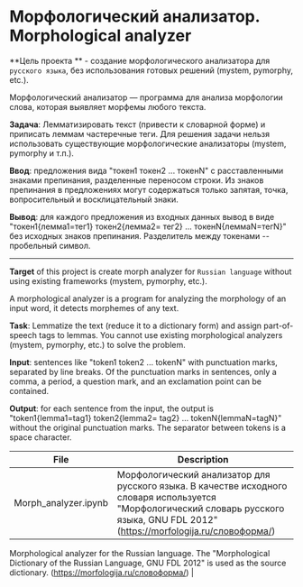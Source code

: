 # Морфологический анализатор.  Morphological analyzer
**Цель проекта ** - создание морфологического анализатора для `русского языка`, без использования готовых решений (mystem, pymorphy, etc.).

Морфологический анализатор — программа для анализа морфологии слова, которая выявляет морфемы любого текста.

**Задача**: Лемматизировать текст (привести к словарной форме) и приписать леммам частеречные теги. Для решения задачи нельзя использовать существующие морфологические анализаторы (mystem, pymorphy и т.п.).

**Ввод**: предложения вида "токен1 токен2 ... токенN" с расставленными знаками препинания, разделенные переносом строки. Из знаков препинания в предложениях могут содержаться только запятая, точка, вопросительный и восклицательный знаки.

**Вывод**: для каждого предложения из входных данных вывод в виде "токен1{лемма1=тег1} токен2{лемма2= тег2} ... токенN{леммаN=тегN}" без исходных знаков препинания. Разделитель между токенами -- пробельный символ.

---------------------------------

**Target** of this project is create morph analyzer for `Russian language` without using existing frameworks (mystem, pymorphy, etc.).

A morphological analyzer is a program for analyzing the morphology of an input word, it detects morphemes of any text.

**Task**: Lemmatize the text (reduce it to a dictionary form) and assign part-of-speech tags to lemmas. You cannot use existing morphological analyzers (mystem, pymorphy, etc.) to solve the problem.

**Input**: sentences like "token1 token2 ... tokenN" with punctuation marks, separated by line breaks. Of the punctuation marks in sentences, only a comma, a period, a question mark, and an exclamation point can be contained.

**Output**: for each sentence from the input, the output is "token1{lemma1=tag1} token2{lemma2= tag2} ... tokenN{lemmaN=tagN}" without the original punctuation marks. The separator between tokens is a space character.



| File | Description |
| --- | --- |
| Morph_analyzer.ipynb | Морфологический анализатор для русского языка. В качестве исходного словаря используется "Морфологический словарь русского языка, GNU FDL 2012" (https://morfologija.ru/словоформа/)

Morphological analyzer for the Russian language. The "Morphological Dictionary of the Russian Language, GNU FDL 2012" is used as the source dictionary. (https://morfologija.ru/словоформа/) |
